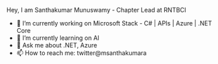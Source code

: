Hey, I am  Santhakumar Munuswamy - Chapter Lead at RNTBCI

- 🔭 I’m currently working on Microsoft Stack - C# | APIs | Azure | .NET Core
- 🌱 I’m currently learning on AI
- 💬 Ask me about .NET, Azure
- 📫 How to reach me: twitter@msanthakumara
<!--
**santhakumar11/santhakumar11** is a ✨ _special_ ✨ repository because its `README.md` (this file) appears on your GitHub profile.

Here are some ideas to get you started:

- 🔭 I’m currently working on Microsoft Stack - C# | APIs | Azure | .NET Core
- 🌱 I’m currently learning ...
- 👯 I’m looking to collaborate on ...
- 🤔 I’m looking for help with ...
- 💬 Ask me about ...
- 📫 How to reach me: ...
- 😄 Pronouns: ...
- ⚡ Fun fact: ...

-->
